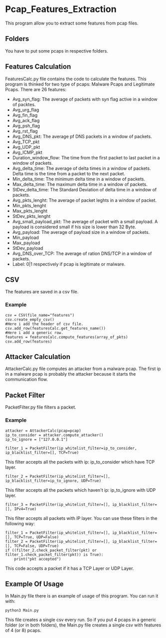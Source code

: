 # Pcap_Features_Extraction
This program allow you to extract some features from pcap files.
## Folders
You have to put some pcaps in respective folders.
## Features Calculation
FeaturesCalc.py file contains the code to calculate the features. This program is thinked for two type of pcaps: Malware Pcaps and Legitimate Pcaps. There are 26 features:
- Avg_syn_flag: The average of packets with syn flag active in a window of packtes.
- Avg_urg_flag
- Avg_fin_flag
- Avg_ack_flag
- Avg_psh_flag
- Avg_rst_flag
- Avg_DNS_pkt: The average pf DNS packets in a window of packets.
- Avg_TCP_pkt
- Avg_UDP_pkt
- Avg_ICMP_pkt
- Duration_window_flow: The time from the first packet to last packet in a window of packets.
- Avg_delta_time: The average of delta times in a window of packets. Delta time is the time from a packet to the next packet.
- Min_delta_time: The minimum delta time in a window of packets. 
- Max_delta_time: The maximum delta time in a window of packets. 
- StDev_delta_time: The Standard Deviation of delta time in a window of packets.
- Avg_pkts_lenght: The average of packet leghts in a window of packet.
- Min_pkts_lenght
- Max_pkts_lenght
- StDev_pkts_lenght
- Avg_small_payload_pkt: The average of packet with a small payload. A payload is considered small if his size is lower than 32 Byte.
- Avg_payload: The average of payload size in a window of packets.
- Min_payload
- Max_payload
- StDev_payload
- Avg_DNS_over_TCP: The average of ration DNS/TCP in a window of packets.
- Label: 0|1 respectively if pcap is legitimate or malware.
## CSV
The features are saved in a csv file.
### Example
```
csv = CSV(file_name="features")
csv.create_empty_csv()
#Here i add the header of csv file.
csv.add_row(featuresCalc.get_features_name())
#Here i add a generic row.
features = featuresCalc.compute_features(array_of_pkts)
csv.add_row(features)
```
## Attacker Calculation
AttackerCalc.py file computes an attacker from a malware pcap. The first ip in a malware pcap is probably the attacker because it starts the communication flow.

## Packet Filter 
PacketFilter.py file filters a packet. 
### Example
```
attacker = AttackerCalc(pcap=pcap)
ip_to_consider = attacker.compute_attacker()
ip_to_ignore = ["127.0.0.1"]

filter_1 = PacketFilter(ip_whitelist_filter=ip_to_consider, ip_blacklist_filter=[], TCP=True)
```
This filter accepts all the packets with ip: ip_to_consider which have TCP layer.
```
filter_2 = PacketFilter(ip_whitelist_filter=[], ip_blacklist_filter=ip_to_ignore, UDP=True)
```
This filter accepts all the packets which haven't ip: ip_to_ignore with UDP layer.
```
filter_3 = PacketFilter(ip_whitelist_filter=[], ip_blacklist_filter=[], IPv4=True)
```
This filter accepts all packets with IP layer.
You can use these filters in the following way:
```
filter_1 = PacketFilter(ip_whitelist_filter=[], ip_blacklist_filter=[], TCP=True, UDP=False)
filter_2 = PacketFilter(ip_whitelist_filter=[], ip_blacklist_filter=[], TCP=False, UDP=True)
if ((filter_2.check_packet_filter(pkt) or filter_1.check_packet_filter(pkt)) is True):
    print("pkt accepted")
```
This code accepts a packet if it has a TCP Layer or UDP Layer.

## Example Of Usage
In Main.py file there is an example of usage of this program. You can run it with:
```
python3 Main.py
```
This file creates a single csv every run. So if you put 4 pcaps in a generic folder (or in both folders), the Main.py file creates a single csv with features of 4 (or 8) pcaps.
